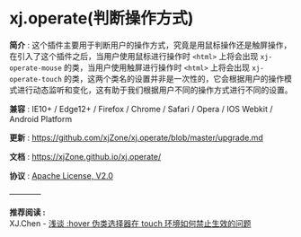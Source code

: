 <!--◇ ----------------------------------------------------------------------------------- ◇-->
# xj.operate(判断操作方式)  

**简介** : 这个插件主要用于判断用户的操作方式，究竟是用鼠标操作还是触屏操作，在引入了这个插件之后，当用户使用鼠标进行操作时 `<html>` 上将会出现 `xj-operate-mouse` 的类，当用户使用触屏进行操作时 `<html>` 上将会出现 `xj-operate-touch` 的类，这两个类名的设置并非是一次性的，它会根据用户的操作模式进行动态监听和变化，这有助于我们根据用户不同的操作方式进行不同的设置。  

**兼容** : IE10+ / Edge12+ / Firefox / Chrome / Safari / Opera / IOS Webkit / Android Platform  

**更新** : <https://github.com/xjZone/xj.operate/blob/master/upgrade.md>  

**文档** : <https://xjZone.github.io/xj.operate/>  

**协议** : [Apache License, V2.0](https://www.apache.org/licenses/LICENSE-2.0)  

————

**推荐阅读 :**  
XJ.Chen - [浅谈 :hover 伪类选择器在 touch 环境如何禁止生效的问题](https://juejin.cn/post/7159655319084204068)  



